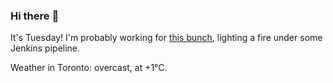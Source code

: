 ### Hi there :wave:

It's Tuesday! I'm probably working for [this bunch](https://github.com/kohofinancial), lighting a fire under some Jenkins pipeline.

Weather in Toronto: overcast, at +1°C.
